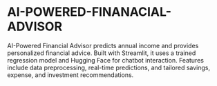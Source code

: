 # AI-POWERED-FINANACIAL-ADVISOR
AI-Powered Financial Advisor predicts annual income and provides personalized financial advice. Built with Streamlit, it uses a trained regression model and Hugging Face for chatbot interaction. Features include data preprocessing, real-time predictions, and tailored savings, expense, and investment recommendations.
